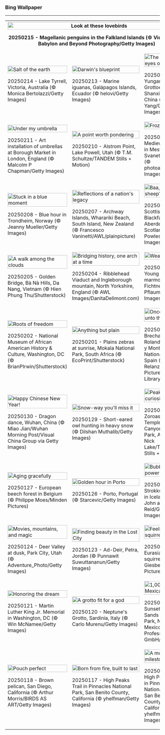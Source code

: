 <h3>
 Bing Wallpaper
</h3>
<hr/>
<table>
<tr>
<th colspan="3">
<img alt="Look at these lovebirds" src="https://www.bing.com/th?id=OHR.PenguinLove_EN-US7515315710_UHD.jpg&amp;rf=LaDigue_UHD.jpg&amp;pid=hp&amp;w=3840&amp;h=2160&amp;rs=1&amp;c=4" width="100%"/><p>20250215 - Magellanic penguins in the Falkland Islands (© Vicki Jauron, Babylon and Beyond Photography/Getty Images)</p></th>
</tr>
<tr>
<td><img alt="Salt of the earth" src="https://www.bing.com/th?id=OHR.LakeTyrrell_EN-US7326346900_UHD.jpg&amp;rf=LaDigue_UHD.jpg&amp;pid=hp&amp;w=3840&amp;h=2160&amp;rs=1&amp;c=4" width="100%"/><p>20250214 - Lake Tyrrell, Victoria, Australia (© Monica Bertolazzi/Getty Images)</p></td>
<td><img alt="Darwin's blueprint" src="https://www.bing.com/th?id=OHR.GalapagosIguana_EN-US6976814194_UHD.jpg&amp;rf=LaDigue_UHD.jpg&amp;pid=hp&amp;w=3840&amp;h=2160&amp;rs=1&amp;c=4" width="100%"/><p>20250213 - Marine iguanas, Galápagos Islands, Ecuador (© helovi/Getty Images)</p></td>
<td><img alt="The watchful eyes of history" src="https://www.bing.com/th?id=OHR.YungangGrottoes_EN-US6896904893_UHD.jpg&amp;rf=LaDigue_UHD.jpg&amp;pid=hp&amp;w=3840&amp;h=2160&amp;rs=1&amp;c=4" width="100%"/><p>20250212 - Yungang Grottoes, Datong, Shanxi province, China (© Eric Yang/Getty Images)</p></td>
</tr>
<tr>
<td><img alt="Under my umbrella" src="https://www.bing.com/th?id=OHR.UmbrellaDay_EN-US6816351187_UHD.jpg&amp;rf=LaDigue_UHD.jpg&amp;pid=hp&amp;w=3840&amp;h=2160&amp;rs=1&amp;c=4" width="100%"/><p>20250211 - Art installation of umbrellas at Borough Market in London, England (© Malcolm P Chapman/Getty Images)</p></td>
<td><img alt="A point worth pondering" src="https://www.bing.com/th?id=OHR.AlstromPoint_EN-US6746094430_UHD.jpg&amp;rf=LaDigue_UHD.jpg&amp;pid=hp&amp;w=3840&amp;h=2160&amp;rs=1&amp;c=4" width="100%"/><p>20250210 - Alstrom Point, Lake Powell, Utah (© T.M. Schultze/TANDEM Stills + Motion)</p></td>
<td><img alt="Frozen in time" src="https://www.bing.com/th?id=OHR.SnowySvaneti_EN-US6546788330_UHD.jpg&amp;rf=LaDigue_UHD.jpg&amp;pid=hp&amp;w=3840&amp;h=2160&amp;rs=1&amp;c=4" width="100%"/><p>20250209 - Medieval towers in Mestia, Upper Svaneti, Georgia (© photoaliona/Getty Images)</p></td>
</tr>
<tr>
<td><img alt="Stuck in a blue moment" src="https://www.bing.com/th?id=OHR.BlueNorway_EN-US6457602567_UHD.jpg&amp;rf=LaDigue_UHD.jpg&amp;pid=hp&amp;w=3840&amp;h=2160&amp;rs=1&amp;c=4" width="100%"/><p>20250208 - Blue hour in Trondheim, Norway (© Jeanny Mueller/Getty Images)</p></td>
<td><img alt="Reflections of a nation's legacy" src="https://www.bing.com/th?id=OHR.WhararikiBeach_EN-US3505877495_UHD.jpg&amp;rf=LaDigue_UHD.jpg&amp;pid=hp&amp;w=3840&amp;h=2160&amp;rs=1&amp;c=4" width="100%"/><p>20250207 - Archway Islands, Wharariki Beach, South Island, New Zealand (© Francesco Vaninetti/AWL/plainpicture)</p></td>
<td><img alt="Baa, baa, black sheep? No." src="https://www.bing.com/th?id=OHR.ScottishSheep_EN-US3449526052_UHD.jpg&amp;rf=LaDigue_UHD.jpg&amp;pid=hp&amp;w=3840&amp;h=2160&amp;rs=1&amp;c=4" width="100%"/><p>20250206 - Scottish Blackface sheep, Aberdeenshire, Scotland  (© Mike Powles/Getty Images)</p></td>
</tr>
<tr>
<td><img alt="A walk among the clouds" src="https://www.bing.com/th?id=OHR.GoldenBridge_EN-US3362533203_UHD.jpg&amp;rf=LaDigue_UHD.jpg&amp;pid=hp&amp;w=3840&amp;h=2160&amp;rs=1&amp;c=4" width="100%"/><p>20250205 - Golden Bridge, Bà Nà Hills, Da Nang, Vietnam (© Hien Phung Thu/Shutterstock)</p></td>
<td><img alt="Bridging history, one arch at a time" src="https://www.bing.com/th?id=OHR.RibbleheadViaduct_EN-US0244245382_UHD.jpg&amp;rf=LaDigue_UHD.jpg&amp;pid=hp&amp;w=3840&amp;h=2160&amp;rs=1&amp;c=4" width="100%"/><p>20250204 - Ribblehead Viaduct and Ingleborough mountain, North Yorkshire, England (© AWL Images/DanitaDelimont.com)</p></td>
<td><img alt="Weather or not" src="https://www.bing.com/th?id=OHR.AustriaMarmot_EN-US0012248153_UHD.jpg&amp;rf=LaDigue_UHD.jpg&amp;pid=hp&amp;w=3840&amp;h=2160&amp;rs=1&amp;c=4" width="100%"/><p>20250203 - Young alpine marmot (© Jonas Fichtner-Pflaum/Getty Images)</p></td>
</tr>
<tr><td><img alt="Roots of freedom" src="https://www.bing.com/th?id=OHR.AfricanMuseumDC_EN-US9749048351_UHD.jpg&amp;rf=LaDigue_UHD.jpg&amp;pid=hp&amp;w=3840&amp;h=2160&amp;rs=1&amp;c=4" width="100%"/><p>20250202 - National Museum of African American History &amp; Culture, Washington, DC (© BrianPIrwin/Shutterstock)</p></td><td><img alt="Anything but plain" src="https://www.bing.com/th?id=OHR.PlainsZebra_EN-US9488790690_UHD.jpg&amp;rf=LaDigue_UHD.jpg&amp;pid=hp&amp;w=3840&amp;h=2160&amp;rs=1&amp;c=4" width="100%"/><p>20250201 - Plains zebras at sunrise, Mokala National Park, South Africa (© EcoPrint/Shutterstock)</p></td><td><img alt="Once more unto the breach" src="https://www.bing.com/th?id=OHR.OrdesaSpain_EN-US9252424531_UHD.jpg&amp;rf=LaDigue_UHD.jpg&amp;pid=hp&amp;w=3840&amp;h=2160&amp;rs=1&amp;c=4" width="100%"/><p>20250131 - La Brecha de Rolando, Ordesa y Monte Perdido National Park, Spain (© Inaki Relanzon/Nature Picture Library/Alamy)</p></td></tr><tr><td><img alt="Happy Chinese New Year!" src="https://www.bing.com/th?id=OHR.LunarDragon_EN-US9011723385_UHD.jpg&amp;rf=LaDigue_UHD.jpg&amp;pid=hp&amp;w=3840&amp;h=2160&amp;rs=1&amp;c=4" width="100%"/><p>20250130 - Dragon dance, Wuhan, China (© Miao Jian/Wuhan Morning Post/Visual China Group via Getty Images)</p></td><td><img alt="Snow-way you'll miss it" src="https://www.bing.com/th?id=OHR.FlyingOwl_EN-US8779625388_UHD.jpg&amp;rf=LaDigue_UHD.jpg&amp;pid=hp&amp;w=3840&amp;h=2160&amp;rs=1&amp;c=4" width="100%"/><p>20250129 - Short-eared owl hunting in heavy snow (© Dilshan Muthalib/Getty Images)</p></td><td><img alt="Peaked your curiosity" src="https://www.bing.com/th?id=OHR.CanyonSnow_EN-US8514636141_UHD.jpg&amp;rf=LaDigue_UHD.jpg&amp;pid=hp&amp;w=3840&amp;h=2160&amp;rs=1&amp;c=4" width="100%"/><p>20250128 - Zoroaster Temple, Grand Canyon National Park, Arizona (© Nick Lake/Tandem Stills + Motion)</p></td></tr><tr><td><img alt="Aging gracefully" src="https://www.bing.com/th?id=OHR.FrostedBeech_EN-US8264026523_UHD.jpg&amp;rf=LaDigue_UHD.jpg&amp;pid=hp&amp;w=3840&amp;h=2160&amp;rs=1&amp;c=4" width="100%"/><p>20250127 - European beech forest in Belgium (© Philippe Moes/Minden Pictures)</p></td><td><img alt="Golden hour in Porto" src="https://www.bing.com/th?id=OHR.PortoSunset_EN-US7987153816_UHD.jpg&amp;rf=LaDigue_UHD.jpg&amp;pid=hp&amp;w=3840&amp;h=2160&amp;rs=1&amp;c=4" width="100%"/><p>20250126 - Porto, Portugal (© Starcevic/Getty Images)</p></td><td><img alt="Bubbling with power" src="https://www.bing.com/th?id=OHR.IcelandGeyser_EN-US7648999118_UHD.jpg&amp;rf=LaDigue_UHD.jpg&amp;pid=hp&amp;w=3840&amp;h=2160&amp;rs=1&amp;c=4" width="100%"/><p>20250125 - Strokkur geyser in Iceland (© John and Tina Reid/Getty Images)</p></td></tr><tr><td><img alt="Movies, mountains, and magic" src="https://www.bing.com/th?id=OHR.DeerValley_EN-US2128104711_UHD.jpg&amp;rf=LaDigue_UHD.jpg&amp;pid=hp&amp;w=3840&amp;h=2160&amp;rs=1&amp;c=4" width="100%"/><p>20250124 - Deer Valley at dusk, Park City, Utah (© Adventure_Photo/Getty Images)</p></td><td><img alt="Finding beauty in the Lost City" src="https://www.bing.com/th?id=OHR.PetraMonastery_EN-US1834130511_UHD.jpg&amp;rf=LaDigue_UHD.jpg&amp;pid=hp&amp;w=3840&amp;h=2160&amp;rs=1&amp;c=4" width="100%"/><p>20250123 - Ad-Deir, Petra, Jordan (© Punnawit Suwuttananun/Getty Images)</p></td><td><img alt="Feeling squirrely?" src="https://www.bing.com/th?id=OHR.DutchSquirrel_EN-US1600993769_UHD.jpg&amp;rf=LaDigue_UHD.jpg&amp;pid=hp&amp;w=3840&amp;h=2160&amp;rs=1&amp;c=4" width="100%"/><p>20250122 - Eurasian red squirrel (© Edwin Giesbers/Minden Pictures)</p></td></tr><tr><td><img alt="Honoring the dream" src="https://www.bing.com/th?id=OHR.KingMemorial_EN-US1319830882_UHD.jpg&amp;rf=LaDigue_UHD.jpg&amp;pid=hp&amp;w=3840&amp;h=2160&amp;rs=1&amp;c=4" width="100%"/><p>20250121 - Martin Luther King Jr. Memorial in Washington, DC (© Win McNamee/Getty Images)</p></td><td><img alt="A grotto fit for a god" src="https://www.bing.com/th?id=OHR.NeptunesGrotto_EN-US1020342235_UHD.jpg&amp;rf=LaDigue_UHD.jpg&amp;pid=hp&amp;w=3840&amp;h=2160&amp;rs=1&amp;c=4" width="100%"/><p>20250120 - Neptune's Grotto, Sardinia, Italy (© Carlo Murenu/Getty Images)</p></td><td><img alt="1,001 New Mexican dunes" src="https://www.bing.com/th?id=OHR.WhiteSandsNP_EN-US0745183236_UHD.jpg&amp;rf=LaDigue_UHD.jpg&amp;pid=hp&amp;w=3840&amp;h=2160&amp;rs=1&amp;c=4" width="100%"/><p>20250119 - Sunset at White Sands National Park, New Mexico (© Image Professionals GmbH/Alamy)</p></td></tr><tr><td><img alt="Pouch perfect" src="https://www.bing.com/th?id=OHR.PelicanPortrait_EN-US0510978735_UHD.jpg&amp;rf=LaDigue_UHD.jpg&amp;pid=hp&amp;w=3840&amp;h=2160&amp;rs=1&amp;c=4" width="100%"/><p>20250118 - Brown pelican, San Diego, California (© Arthur Morris/BIRDS AS ART/Getty Images)</p></td><td><img alt="Born from fire, built to last" src="https://www.bing.com/th?id=OHR.PinnaclesPeaks_EN-US0267834225_UHD.jpg&amp;rf=LaDigue_UHD.jpg&amp;pid=hp&amp;w=3840&amp;h=2160&amp;rs=1&amp;c=4" width="100%"/><p>20250117 - High Peaks Trail in Pinnacles National Park, San Benito County, California (© yhelfman/Getty Images)</p></td><td><img alt="A monumental milestone" src="https://www.bing.com/th?id=OHR.PinnaclesPeaks_EN-US6350520288_UHD.jpg&amp;rf=LaDigue_UHD.jpg&amp;pid=hp&amp;w=3840&amp;h=2160&amp;rs=1&amp;c=4" width="100%"/><p>20250117 - High Peaks Trail in Pinnacles National Park, San Benito County, California (© yhelfman/Getty Images)</p></td></tr></table>
